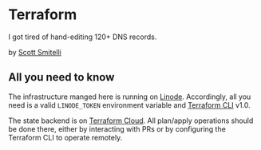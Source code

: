 Terraform
=========

I got tired of hand-editing 120+ DNS records.

by [Scott Smitelli](mailto:scott@smitelli.com)

All you need to know
--------------------

The infrastructure manged here is running on [Linode](https://www.linode.com/). Accordingly, all you need is a valid `LINODE_TOKEN` environment variable and [Terraform CLI](https://www.terraform.io/) v1.0.

The state backend is on [Terraform Cloud](https://app.terraform.io/). All plan/apply operations should be done there, either by interacting with PRs or by configuring the Terraform CLI to operate remotely.
